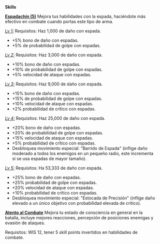 **Skills**

**<u>Espadachín (5)</u>**
Mejora tus habilidades con la espada, haciéndote más efectivo en combate cuando portas este tipo de arma.

<u>*Lv 1:*</u>
Requisitos: Haz 1,000 de daño con espada.

- +5% bono de daño con espadas.
- +5% de probabilidad de golpe con espadas.

<u>*Lv 2:*</u>
Requisitos: Haz 3,000 de daño con espada.

- +10% bono de daño con espadas.
- +10% de probabilidad de golpe con espadas.
- +5% velocidad de ataque con espadas.

<u>*Lv 3:*</u>
Requisitos: Haz 9,000 de daño con espada.

- +15% bono de daño con espadas.
- +15% de probabilidad de golpe con espadas.
- +10% velocidad de ataque con espadas.
- +2% probabilidad de crítico con espadas.

<u>*Lv 4:*</u>
Requisitos: Haz 25,000 de daño con espada.

- +20% bono de daño con espadas.
- +20% de probabilidad de golpe con espadas.
- +15% velocidad de ataque con espadas.
- +5% probabilidad de crítico con espadas.
- Desbloquea movimiento especial: "Barrido de Espada" (inflige daño moderado a todos los enemigos en un pequeño radio, este incrementa si se usa espadas de mayor tamaño).

<u>*Lv 5:*</u>
Requisitos: Ha 53,333 de daño con espada.

- +25% bono de daño con espadas.
- +25% probabilidad de golpe con espadas.
- +20% velocidad de ataque con espadas.
- +10% probabilidad de crítico con espadas.
- Desbloquea movimiento especial: "Estocada de Precisión" (inflige daño elevado a un único objetivo con probabilidad elevada de critico).

**<u>Atento al Combate</u>**
Mejora tu estado de consciencia en general en la batalla, incluye mejores reacciones, percepción de posiciones enemigas y evasión de ataques.

Requisitos: WIS 12, tener 5 skill points invertidos en habilidades de combate.